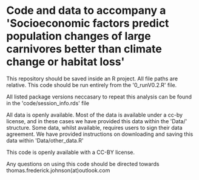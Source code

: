 # Code and data to accompany a 'Socioeconomic factors predict population changes of large carnivores better than climate change or habitat loss'


This repository should be saved inside an R project. All file paths are relative. This code should be run entirely from the '0_runV0.2.R' file.

All listed package versions neccasary to repeat this analysis can be found in the 'code/session_info.rds' file

All data is openly available. Most of the data is available under a cc-by license, and in these cases we have provided this data within the 'Data/' structure. Some data, whilst available, requires users to sign their data agreement. We have provided instructions on downloading and saving this data within 'Data/other_data.R'

This code is openly available with a CC-BY license.

Any questions on using this code should be directed towards thomas.frederick.johnson(at)outlook.com
